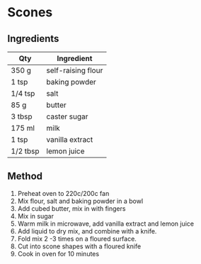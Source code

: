 # Scones

## Ingredients

|Qty|Ingredient
|-|-
|350 g|self-raising flour
|1 tsp|baking powder
|1/4 tsp|salt
|85 g|butter
|3 tbsp|caster sugar
|175 ml|milk
|1 tsp|vanilla extract
|1/2 tbsp|lemon juice

## Method

1. Preheat oven to 220c/200c fan
2. Mix flour, salt and baking powder in a bowl
3. Add cubed butter, mix in with fingers
4. Mix in sugar
5. Warm milk in microwave, add vanilla extract and lemon juice
6. Add liquid to dry mix, and combine with a knife.
7. Fold mix 2 -3 times on a floured surface.
8. Cut into scone shapes with a floured knife
9. Cook in oven for 10 minutes

    